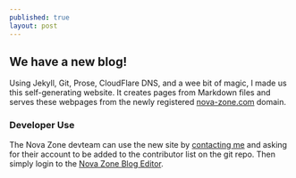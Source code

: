 ```yaml
---
published: true
layout: post
---
```



## We have a new blog!

Using Jekyll, Git, Prose, CloudFlare DNS, and a wee bit of magic, I made us this self-generating website. It creates pages from Markdown files and serves these webpages from the newly registered [nova-zone.com](http://nova-zone.com) domain.

### Developer Use

The Nova Zone devteam can use the new site by [contacting me](mailto:jamescallumyoung+nova-zone@gmail.com) and asking for their account to be added to the contributor list on the git repo. Then simply login to the [Nova Zone Blog Editor](http://prose.nova-zone.com).
